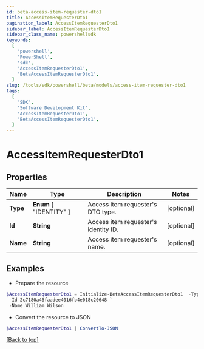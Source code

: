 ```yaml
---
id: beta-access-item-requester-dto1
title: AccessItemRequesterDto1
pagination_label: AccessItemRequesterDto1
sidebar_label: AccessItemRequesterDto1
sidebar_class_name: powershellsdk
keywords:
  [
    'powershell',
    'PowerShell',
    'sdk',
    'AccessItemRequesterDto1',
    'BetaAccessItemRequesterDto1',
  ]
slug: /tools/sdk/powershell/beta/models/access-item-requester-dto1
tags:
  [
    'SDK',
    'Software Development Kit',
    'AccessItemRequesterDto1',
    'BetaAccessItemRequesterDto1',
  ]
---
```


# AccessItemRequesterDto1

## Properties

| Name | Type | Description | Notes |
| --- | --- | --- | --- |
| **Type** | **Enum** [ "IDENTITY" ] | Access item requester's DTO type. | [optional] |
| **Id** | **String** | Access item requester's identity ID. | [optional] |
| **Name** | **String** | Access item requester's name. | [optional] |

## Examples

- Prepare the resource

```powershell
$AccessItemRequesterDto1 = Initialize-BetaAccessItemRequesterDto1  -Type IDENTITY `
 -Id 2c7180a46faadee4016fb4e018c20648 `
 -Name William Wilson
```

- Convert the resource to JSON

```powershell
$AccessItemRequesterDto1 | ConvertTo-JSON
```

[[Back to top]](#)
